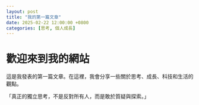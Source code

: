 ```yaml
---
layout: post
title: "我的第一篇文章"
date: 2025-02-22 12:00:00 +0800
categories: [思考, 個人成長]
---
```


# 歡迎來到我的網站

這是我發表的第一篇文章。在這裡，我會分享一些關於思考、成長、科技和生活的觀點。

「真正的獨立思考，不是反對所有人，而是敢於質疑與探索。」
